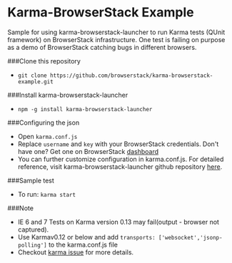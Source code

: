  Karma-BrowserStack Example
=========

Sample for using karma-browserstack-launcher to run Karma tests (QUnit framework) on BrowserStack infrastructure.
One test is failing on purpose as a demo of BrowserStack catching bugs in different browsers.

###Clone this repository
- `git clone https://github.com/browserstack/karma-browserstack-example.git`

###Install karma-browserstack-launcher
- `npm -g install karma-browserstack-launcher`

###Configuring the json
 - Open `karma.conf.js`
 - Replace `username` and `key` with your BrowserStack credentials. Don't have one? Get one on BrowserStack [dashboard]
 - You can further customize configuration in karma.conf.js. For detailed reference, visit karma-browserstack-launcher github repository [here].

###Sample test
 - To run: `karma start`

###Note
 - IE 6 and 7 Tests on Karma version 0.13 may fail(output - browser not captured).
 - Use Karmav0.12 or below and add `transports: ['websocket','jsonp-polling']` to the karma.conf.js file
 - Checkout [karma issue] for more details.

[here]:https://github.com/browserstack/karma-browserstack-launcher
[dashboard]:https://www.browserstack.com/automate
[karma issue]:https://github.com/karma-runner/karma/issues/983
